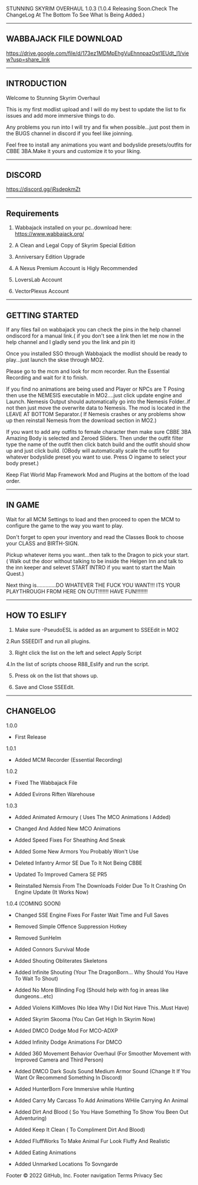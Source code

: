 STUNNING SKYRIM OVERHAUL 1.0.3 (1.0.4 Releasing Soon.Check The ChangeLog At The Bottom To See What Is Being Added.)

------------------------
 WABBAJACK FILE DOWNLOAD
------------------------

https://drive.google.com/file/d/173ez1MDMpEhgVuEhnnpazOst1EUdt_l1/view?usp=share_link

------------
INTRODUCTION
------------

Welcome to Stunning Skyrim Overhaul

This is my first modlist upload and I will do my best to update the list to fix issues and add more immersive things to do.

Any problems you run into I will try and fix when possible...just post them in the BUGS channel in discord if you feel like joinning.

Feel free to install any animations you want and bodyslide presets/outfits for CBBE 3BA.Make it yours and customize it to your liking.


-------
DISCORD
-------
https://discord.gg/jRsdepkmZt

------------
Requirements
------------

1. Wabbajack installed on your pc..download here: https://www.wabbajack.org/

2. A Clean and Legal Copy of Skyrim Special Edition

3. Anniversary Edition Upgrade

4. A Nexus Premium Account is Higly Recommended

5. LoversLab Account

6. VectorPlexus Account

---------------
GETTING STARTED
---------------

If any files fail on wabbajack you can check the pins in the help channel ondiscord for a manual link.( if you don't see a link then let me now in the help channel and I gladly send you the link and pin it)

Once you installed SSO through Wabbajack the modlist should be ready to play...just launch the skse through MO2.

Please go to the mcm and look for mcm recorder. Run the Essential Recording and wait for it to finish.

If you find no animations are being used and Player or NPCs are T Posing then use the NEMESIS executable in MO2....just click update engine and Launch.
Nemesis Output should automatically go into the Nemesis Folder..if not then just move the overwrite data to Nemesis. The mod is located in the LEAVE AT BOTTOM  Separator.( If Nemesis crashes or any problems show up then reinstall Nemesis from the download section in MO2.)

If you want to add any outfits to female character then make sure CBBE 3BA Amazing Body is selected and Zeroed Sliders.
Then under the outfit filter type the name of the outfit then click batch build and the outfit should show up and just click build.
(OBody will automatically scale the outfit for whatever bodyslide preset you want to use. Press O ingame to select your body preset.)

Keep Flat World Map Framework Mod and Plugins at the bottom of the load order.

-------
IN GAME
-------

Wait for all MCM Settings to load and then proceed to open the MCM to configure the game to the way you want to play.

Don't forget to open your inventory and read the Classes Book to choose your CLASS and BIRTH-SIGN.
 
Pickup whatever items you want...then talk to the Dragon to pick your start. ( Walk out the door without talking to be inside the Helgen Inn and talk to the inn keeper and selevet START INTRO if you want to start the Main Quest.)

Next thing is.............DO WHATEVER THE FUCK YOU WANT!!! ITS YOUR PLAYTHROUGH FROM HERE ON OUT!!!!!!! HAVE FUN!!!!!!!!

-------------
HOW TO ESLIFY
-------------

1. Make sure -PseudoESL is added as an argument to SSEEdit in MO2

2.Run SSEEDIT and run all plugins.

3. Right click the list on the left and select Apply Script

4.In the list of scripts choose R88_Eslify and run the script.

5. Press ok on the list that shows up.

6. Save and Close SSEEdit.


---------
CHANGELOG
---------
1.0.0 

   - First Release

1.0.1 

   - Added MCM Recorder (Essential Recording)

1.0.2 

   - Fixed The Wabbajack File

   - Added Evirons Riften Warehouse

1.0.3 

   - Added Animated Armoury ( Uses The MCO Animations I Added)
   
   - Changed And Added New MCO Animations

   - Added Speed Fixes For Sheathing And Sneak

   - Added Some New Armors You Probably Won't Use

   - Deleted Infantry Armor SE Due To It Not Being CBBE

   - Updated To Improved Camera SE PR5

  - Reinstalled Nemsis From The Downloads Folder Due To It Crashing On Engine Update (It Works Now)

1.0.4 (COMING SOON)

- Changed SSE Engine Fixes For Faster Wait Time and Full Saves

- Removed Simple Offence Suppression Hotkey

- Removed SunHelm

- Added Connors Survival Mode

 - Added Shouting Obliterates Skeletons

 - Added Infinite Shouting (Your The DragonBorn... Why Should You Have To Wait To Shout)

 - Added No More Blinding Fog (Should help with fog in areas like dungeons...etc)

 - Added Violens KillMoves (No Idea Why I Did Not Have This..Must Have)

 - Added Skyrim Skooma (You Can Get High In Skyrim Now)

- Added DMCO Dodge Mod For MCO-ADXP

- Added Infinity Dodge Animations For DMCO

- Added 360 Movement  Behavior Overhaul (For Smoother Movement with Improved Camera and Third Person)

- Added DMCO Dark Souls Sound Medium Armor Sound (Change It If You Want Or Recommend Something In Discord)

- Added HunterBorn Fore Immersive while Hunting

- Added Carry My Carcass To Add Animations WHile Carrying An Animal

- Added Dirt And Blood ( So You Have Something To Show You Been Out Adventuring)

- Added Keep It Clean ( To Compliment Dirt And Blood)

- Added FluffWorks To Make Animal Fur Look Fluffy And Realistic

- Added Eating Animations

- Added Unmarked Locations To Sovngarde
     


Footer
© 2022 GitHub, Inc.
Footer navigation
Terms
Privacy
Sec
